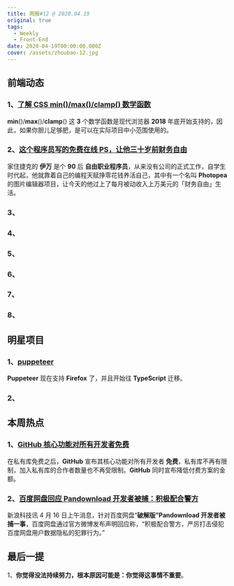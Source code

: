 ```yaml
---
title: 周报#12 @ 2020.04.19
original: true
tags:
  - Weekly
  - Front-End
date: 2020-04-19T00:00:00.000Z
cover: /assets/zhoubao-12.jpg
---
```

## 前端动态

### 1、[了解 CSS min()/max()/clamp() 数学函数](https://www.zhangxinxu.com/wordpress/2020/04/css-min-max-clamp/)

**min**()/**max**()/**clamp**() 这 **3** 个数学函数是现代浏览器 **2018** 年底开始支持的，因此，如果你胆儿足够肥，是可以在实际项目中小范围使用的。

### 2、[这个程序员写的免费在线 PS，让他三十岁前财务自由](https://zhuanlan.zhihu.com/p/70636726)

家住捷克的 **伊万** 是个 **90** 后 **自由职业程序员**，从来没有公司的正式工作，自学生时代起，他就靠着自己的编程天赋挣零花钱养活自己，其中有一个名叫 **Photopea** 的图片编辑器项目，让今天的他过上了每月被动收入上万美元的「财务自由」生活。

### 3、[]()

### 4、[]()

### 5、[]()

### 6、[]()

### 7、[]()

### 8、[]()

## 明星项目

### 1、[puppeteer](https://github.com/puppeteer/puppeteer/releases/tag/v3.0.0)

**Puppeteer** 现在支持 **Firefox** 了，并且开始往 **TypeScript** 迁移。

### 2、[]()

## 本周热点

### 1、[GitHub 核心功能对所有开发者免费](https://github.blog/2020-04-14-github-is-now-free-for-teams/)

在私有库免费之后，**GitHub** 宣布其核心功能对所有开发者 **免费**，私有库不再有限制，加入私有库的合作者数量也不再受限制。**GitHub** 同时宣布降低付费方案的金额。

### 2、[百度网盘回应 Pandownload 开发者被捕：积极配合警方](https://tech.sina.com.cn/i/2020-04-16/doc-iircuyvh8073969.shtml?cre=tianyi&mod=pctech&loc=13&r=25&rfunc=2&tj=none&tr=25)

新浪科技讯 4 月 16 日上午消息，针对百度网盘“**破解版”Pandownload 开发者被捕一事**，百度网盘通过官方微博发布声明回应称，“积极配合警方，严厉打击侵犯百度网盘用户数据隐私的犯罪行为。”

## 最后一提

1、**你觉得没法持续努力，根本原因可能是：你觉得这事情不重要**。

